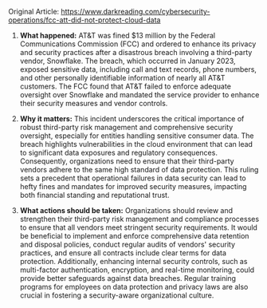 Original Article: https://www.darkreading.com/cybersecurity-operations/fcc-att-did-not-protect-cloud-data

1) **What happened:** AT&T was fined $13 million by the Federal Communications Commission (FCC) and ordered to enhance its privacy and security practices after a disastrous breach involving a third-party vendor, Snowflake. The breach, which occurred in January 2023, exposed sensitive data, including call and text records, phone numbers, and other personally identifiable information of nearly all AT&T customers. The FCC found that AT&T failed to enforce adequate oversight over Snowflake and mandated the service provider to enhance their security measures and vendor controls.

2) **Why it matters:** This incident underscores the critical importance of robust third-party risk management and comprehensive security oversight, especially for entities handling sensitive consumer data. The breach highlights vulnerabilities in the cloud environment that can lead to significant data exposures and regulatory consequences. Consequently, organizations need to ensure that their third-party vendors adhere to the same high standard of data protection. This ruling sets a precedent that operational failures in data security can lead to hefty fines and mandates for improved security measures, impacting both financial standing and reputational trust.

3) **What actions should be taken:** Organizations should review and strengthen their third-party risk management and compliance processes to ensure that all vendors meet stringent security requirements. It would be beneficial to implement and enforce comprehensive data retention and disposal policies, conduct regular audits of vendors' security practices, and ensure all contracts include clear terms for data protection. Additionally, enhancing internal security controls, such as multi-factor authentication, encryption, and real-time monitoring, could provide better safeguards against data breaches. Regular training programs for employees on data protection and privacy laws are also crucial in fostering a security-aware organizational culture.